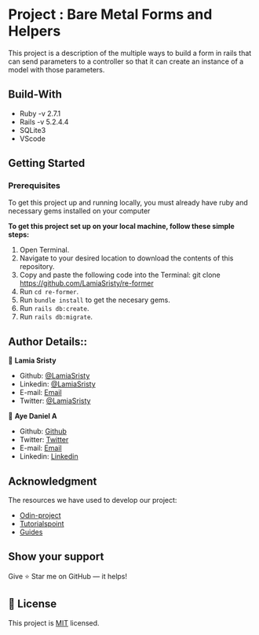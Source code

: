 # Project : Bare Metal Forms and Helpers

This project is a description of the multiple ways to build a form in rails that can send parameters to a controller so that it can create an instance of a model with those parameters.

## Build-With

- Ruby -v 2.7.1
- Rails -v 5.2.4.4
- SQLite3
- VScode

## Getting Started

### Prerequisites

To get this project up and running locally, you must already have ruby and necessary gems installed on your computer

**To get this project set up on your local machine, follow these simple steps:**

1. Open Terminal.
2. Navigate to your desired location to download the contents of this repository.
3. Copy and paste the following code into the Terminal: git clone https://github.com/LamiaSristy/re-former
4. Run ```cd re-former```.
5. Run ```bundle install``` to get the necesary gems.
6. Run `rails db:create`.
6. Run `rails db:migrate`.


## Author Details::

👤 **Lamia Sristy**

- Github: [@LamiaSristy](https://github.com/LamiaSristy)
- Linkedin: [@LamiaSristy](https://www.linkedin.com/in/lamia-hemayet-sristy/)
- E-mail: <a href="mailto:lamiasristy@gmail.com?subject=Hello Lamia!">Email</a>  
- Twitter: [@LamiaSristy](https://twitter.com/lsristy1)

👤 **Aye Daniel A**

- Github: [Github](https://github.com/Alaska01)
- Twitter: [Twitter](https://twitter.com/AyeAsoo)
- E-mail: <a href="mailto:aadaniel108@gmail.com?subject=Hello Daniel!">Email</a>  
- Linkedin: [Linkedin](https://www.linkedin.com/in/daniel-asoo-aye/)

## Acknowledgment
The resources we have used to develop our project:

- [Odin-project](https://www.theodinproject.com/courses/ruby-on-rails/lessons/forms)
- [Tutorialspoint](https://www.tutorialspoint.com/ruby-on-rails/rails-routes.htm)
- [Guides](https://guides.rubyonrails.org/v5.2/form_helpers.html)

## Show your support

Give ⭐ Star me on GitHub — it helps!

## 📝 License

This project is [MIT](lic.url) licensed.   

